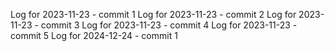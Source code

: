Log for 2023-11-23 - commit 1
Log for 2023-11-23 - commit 2
Log for 2023-11-23 - commit 3
Log for 2023-11-23 - commit 4
Log for 2023-11-23 - commit 5
Log for 2024-12-24 - commit 1
